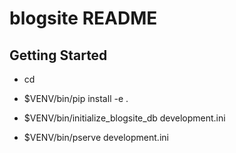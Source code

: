 blogsite README
==================

Getting Started
---------------

- cd <directory containing this file>

- $VENV/bin/pip install -e .

- $VENV/bin/initialize_blogsite_db development.ini

- $VENV/bin/pserve development.ini

